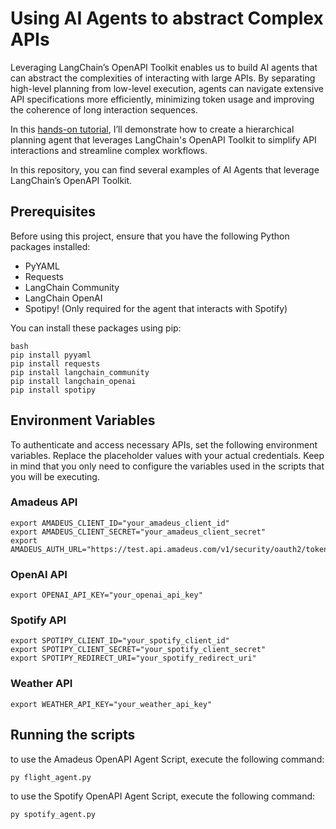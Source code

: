 # Using AI Agents to abstract Complex APIs
Leveraging LangChain’s OpenAPI Toolkit enables us to build AI agents that can abstract the complexities of interacting with large APIs. By separating high-level planning from low-level execution, agents can navigate extensive API specifications more efficiently, minimizing token usage and improving the coherence of long interaction sequences.

In this <a href="https://nextingenai.com/hands-on-tutorial-using-ai-agents-to-abstract-complex-apis/">hands-on tutorial</a>, I’ll demonstrate how to create a hierarchical planning agent that leverages LangChain's OpenAPI Toolkit to simplify API interactions and streamline complex workflows.

In this repository, you can find several examples of AI Agents that leverage LangChain’s OpenAPI Toolkit.


## Prerequisites

Before using this project, ensure that you have the following Python packages installed:

- PyYAML
- Requests
- LangChain Community
- LangChain OpenAI
- Spotipy! (Only required for the agent that interacts with Spotify)

You can install these packages using pip:

```
bash
pip install pyyaml
pip install requests
pip install langchain_community
pip install langchain_openai
pip install spotipy
```

## Environment Variables
To authenticate and access necessary APIs, set the following environment variables. Replace the placeholder values with your actual credentials. Keep in mind that you only need to configure the variables used in the scripts that you will be executing.

### Amadeus API
```
export AMADEUS_CLIENT_ID="your_amadeus_client_id"
export AMADEUS_CLIENT_SECRET="your_amadeus_client_secret"
export AMADEUS_AUTH_URL="https://test.api.amadeus.com/v1/security/oauth2/token"
```
### OpenAI API
```
export OPENAI_API_KEY="your_openai_api_key"
```
### Spotify API
```
export SPOTIPY_CLIENT_ID="your_spotify_client_id"
export SPOTIPY_CLIENT_SECRET="your_spotify_client_secret"
export SPOTIPY_REDIRECT_URI="your_spotify_redirect_uri"
```
### Weather API
```
export WEATHER_API_KEY="your_weather_api_key"
```
## Running the scripts
to use the Amadeus OpenAPI Agent Script, execute the following command:

```
py flight_agent.py
```
to use the Spotify OpenAPI Agent Script, execute the following command:

```
py spotify_agent.py
```
